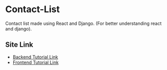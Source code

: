 # Contact-List
Contact list made using React and Django. (For better understanding react and django).


## Site Link

- [Backend Tutorial Link](https://youtube.com/playlist?list=PLx-q4INfd95GjSD6I6SsmXhm32ZuxWXpk)
- [Frontend Tutorial Link](https://youtube.com/playlist?list=PLx-q4INfd95FJ1pTWN7MImtHumkQx8Txc)


